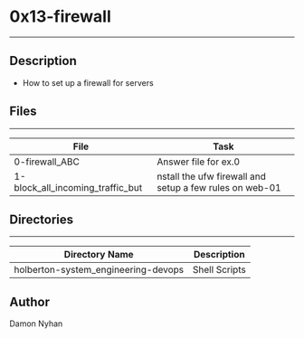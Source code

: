# 0x13-firewall
---
## Description
* How to set up a firewall for servers
## Files
---
File|Task
---|---
0-firewall_ABC | Answer file for ex.0
1-block_all_incoming_traffic_but | nstall the ufw firewall and setup a few rules on web-01
## Directories
---
Directory Name | Description
---|---
holberton-system_engineering-devops | Shell Scripts
## Author
Damon Nyhan